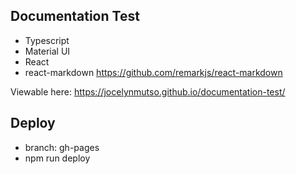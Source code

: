 ## Documentation Test

* Typescript
* Material UI
* React
* react-markdown https://github.com/remarkjs/react-markdown

Viewable here: https://jocelynmutso.github.io/documentation-test/ 

## Deploy
* branch: gh-pages
* npm run deploy
